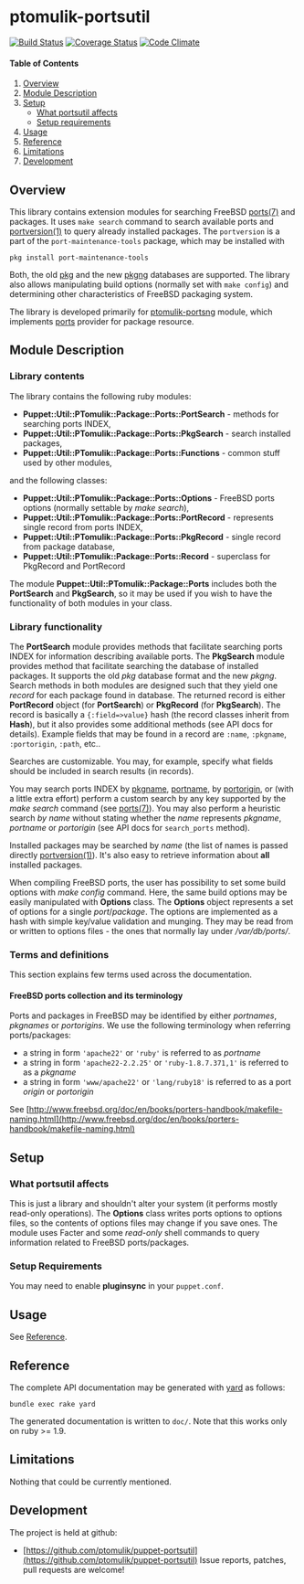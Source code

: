 # ptomulik-portsutil

[![Build Status](https://travis-ci.org/ptomulik/puppet-portsutil.png?branch=master)](https://travis-ci.org/ptomulik/puppet-portsutil)
[![Coverage Status](https://coveralls.io/repos/ptomulik/puppet-portsutil/badge.png?branch=master)](https://coveralls.io/r/ptomulik/puppet-portsutil?branch=master)
[![Code Climate](https://codeclimate.com/github/ptomulik/puppet-portsutil.png)](https://codeclimate.com/github/ptomulik/puppet-portsutil)

#### Table of Contents

1. [Overview](#overview)
2. [Module Description](#module-description)
3. [Setup](#setup)
    * [What portsutil affects](#what-portsutil-affects)
    * [Setup requirements](#setup-requirements)
4. [Usage](#usage)
5. [Reference](#reference)
6. [Limitations](#limitations)
7. [Development](#development)

## Overview

This library contains extension modules for searching FreeBSD
[ports(7)](http://www.freebsd.org/cgi/man.cgi?query=ports&sektion=7) and
packages. It uses `make search` command to search available ports and
[portversion(1)](http://www.freebsd.org/cgi/man.cgi?query=portversion&manpath=ports&sektion=1)
to query already installed packages. The `portversion` is a part of the
`port-maintenance-tools` package, which may be installed with

```console
pkg install port-maintenance-tools
```

Both, the old [pkg](http://www.freebsd.org/doc/handbook/packages-using.html)
and the new [pkgng](http://www.freebsd.org/doc/handbook/pkgng-intro.html)
databases are supported. The library also allows manipulating build options
(normally set with `make config`) and determining other characteristics of
FreeBSD packaging system.

The library is developed primarily for
[ptomulik-portsng](https://github.com/ptomulik/puppet-portsng)
module, which implements [ports](https://www.freebsd.org/ports/) provider for
package resource.

## Module Description

### Library contents

The library contains the following ruby modules:

- __Puppet::Util::PTomulik::Package::Ports::PortSearch__ - methods for
  searching ports INDEX,
- __Puppet::Util::PTomulik::Package::Ports::PkgSearch__ - search installed
  packages,
- __Puppet::Util::PTomulik::Package::Ports::Functions__ - common stuff used by
  other modules,

and the following classes:

- __Puppet::Util::PTomulik::Package::Ports::Options__ - FreeBSD ports options
  (normally settable by *make search*),
- __Puppet::Util::PTomulik::Package::Ports::PortRecord__ - represents single
  record from ports INDEX,
- __Puppet::Util::PTomulik::Package::Ports::PkgRecord__ - single record from
  package database,
- __Puppet::Util::PTomulik::Package::Ports::Record__ - superclass for PkgRecord
  and PortRecord

The module __Puppet::Util::PTomulik::Package::Ports__ includes both the
__PortSearch__ and __PkgSearch__, so it may be used if you wish to have the
functionality of both modules in your class.

### Library functionality

The __PortSearch__ module provides methods that facilitate searching ports
INDEX for information describing available ports. The __PkgSearch__ module
provides method that facilitate searching the database of installed packages.
It supports the old *pkg* database format and the new *pkgng*. Search methods
in both modules are designed such that they yield one *record* for each package
found in database. The returned record is either __PortRecord__ object (for
__PortSearch__) or __PkgRecord__ (for __PkgSearch__). The record is basically a
`{:field=>value}` hash (the record classes inherit from  __Hash__), but it also
provides some additional methods (see API docs for details). Example fields
that may be found in a record are `:name`, `:pkgname`, `:portorigin`, `:path`,
etc..

Searches are customizable. You may, for example, specify what fields should be
included in search results (in records).

You may search ports INDEX by
[pkgname](#freebsd-ports-collection-and-its-terminology),
[portname](#freebsd-ports-collection-and-its-terminology), by
[portorigin](#freebsd-ports-collection-and-its-terminology), or (with a little
extra effort) perform a custom search by any key supported by the *make search*
command (see
[ports(7)](http://www.freebsd.org/cgi/man.cgi?query=ports&sektion=7)). You may
also perform a heuristic search *by name* without stating whether the *name*
represents *pkgname*, *portname* or *portorigin*  (see API docs for
`search_ports` method).

Installed packages may be searched by *name* (the list of names is passed
directly
[portversion(1)](http://www.freebsd.org/cgi/man.cgi?query=portversion&manpath=ports&sektion=1)).
It's also easy to retrieve information about __all__ installed packages.


When compiling FreeBSD ports, the user has possibility to set some build
options with *make config* command. Here, the same build options may be easily
manipulated with __Options__ class. The __Options__ object represents a set of
options for a single *port*/*package*. The options are implemented as a hash
with simple key/value validation and munging. They may be read from or written
to options files - the ones that normally lay under */var/db/ports/*.

### Terms and definitions

This section explains few terms used across the documentation.

#### FreeBSD ports collection and its terminology

Ports and packages in FreeBSD may be identified by either *portnames*,
*pkgnames* or *portorigins*. We use the following terminology when referring
ports/packages:

  * a string in form `'apache22'` or `'ruby'` is referred to as *portname*
  * a string in form `'apache22-2.2.25'` or `'ruby-1.8.7.371,1'` is referred to
    as a *pkgname*
  * a string in form `'www/apache22'` or `'lang/ruby18'` is referred to as a
    port *origin* or *portorigin*

See [http://www.freebsd.org/doc/en/books/porters-handbook/makefile-naming.html](http://www.freebsd.org/doc/en/books/porters-handbook/makefile-naming.html)

## Setup

### What portsutil affects

This is just a library and shouldn't alter your system (it performs mostly
read-only operations). The __Options__ class writes ports options to options
files, so the contents of options files may change if you save ones. The module
uses Facter and some *read-only* shell commands to query information related to
FreeBSD ports/packages. 

### Setup Requirements

You may need to enable **pluginsync** in your `puppet.conf`.

## Usage

See [Reference](#reference).

## Reference

The complete API documentation may be generated with [yard](http://yardoc.org/)
as follows:

```console
bundle exec rake yard
```

The generated documentation is written to `doc/`. Note that this works only on
ruby >= 1.9.

## Limitations

Nothing that could be currently mentioned.

## Development

The project is held at github:
* [https://github.com/ptomulik/puppet-portsutil](https://github.com/ptomulik/puppet-portsutil)
Issue reports, patches, pull requests are welcome!
